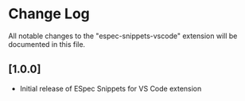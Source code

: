 # Change Log

All notable changes to the "espec-snippets-vscode" extension will be documented in this file.

## [1.0.0]

- Initial release of ESpec Snippets for VS Code extension

